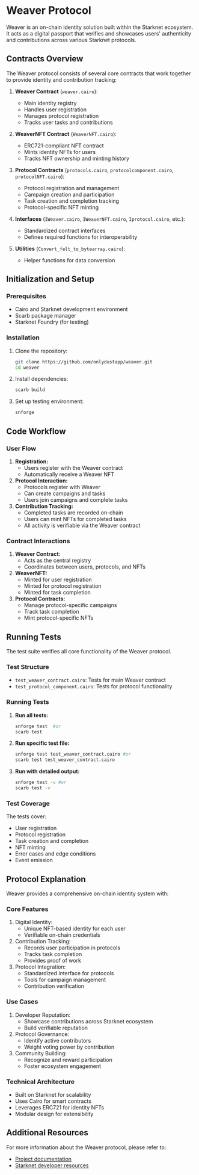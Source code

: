 # Weaver Protocol

Weaver is an on-chain identity solution built within the Starknet ecosystem. It acts as a digital passport that verifies and showcases users' authenticity and contributions across various Starknet protocols.

## Contracts Overview

The Weaver protocol consists of several core contracts that work together to provide identity and contribution tracking:

1. **Weaver Contract** (`weaver.cairo`):
   - Main identity registry
   - Handles user registration
   - Manages protocol registration
   - Tracks user tasks and contributions

2. **WeaverNFT Contract** (`WeaverNFT.cairo`):
   - ERC721-compliant NFT contract
   - Mints identity NFTs for users
   - Tracks NFT ownership and minting history

3. **Protocol Contracts** (`protocols.cairo`, `protocolcomponent.cairo`, `protocolNFT.cairo`):
   - Protocol registration and management
   - Campaign creation and participation
   - Task creation and completion tracking
   - Protocol-specific NFT minting

4. **Interfaces** (`IWeaver.cairo`, `IWeaverNFT.cairo`, `Iprotocol.cairo`, etc.):
   - Standardized contract interfaces
   - Defines required functions for interoperability

5. **Utilities** (`Convert_felt_to_bytearray.cairo`):
   - Helper functions for data conversion

## Initialization and Setup

### Prerequisites
- Cairo and Starknet development environment
- Scarb package manager
- Starknet Foundry (for testing)

### Installation
1. Clone the repository:
   ```bash
   git clone https://github.com/onlydustapp/weaver.git
   cd weaver
   ```
2. Install dependencies:
    ```bash
    scarb build
    ```
3. Set up testing environment:
    ```bash
    snforge
    ```

## Code Workflow

### User Flow
1. **Registration:**
    - Users register with the Weaver contract
    - Automatically receive a Weaver NFT
2. **Protocol Interaction:**
    - Protocols register with Weaver
    - Can create campaigns and tasks
    - Users join campaigns and complete tasks
3. **Contribution Tracking:**
    - Completed tasks are recorded on-chain
    - Users can mint NFTs for completed tasks
    - All activity is verifiable via the Weaver contract

### Contract Interactions
1. **Weaver Contract:**
    - Acts as the central registry
    - Coordinates between users, protocols, and NFTs
2. **WeaverNFT:**
    - Minted for user registration
    - Minted for protocol registration
    - Minted for task completion
3. **Protocol Contracts:**
    - Manage protocol-specific campaigns
    - Track task completion
    - Mint protocol-specific NFTs


## Running Tests

The test suite verifies all core functionality of the Weaver protocol.

### Test Structure
- `test_weaver_contract.cairo`: Tests for main Weaver contract
- `test_protocol_component.cairo`: Tests for protocol functionality

### Running Tests
1. **Run all tests:**
    ```bash
    snforge test  #or
    scarb test
    ```
2. **Run specific test file:**
    ```bash
    snforge test test_weaver_contract.cairo #or
    scarb test test_weaver_contract.cairo
    ```
3. **Run with detailed output:**
    ```bash
    snforge test -v #or
    scarb test -v
    ```

### Test Coverage
The tests cover:

- User registration
- Protocol registration
- Task creation and completion
- NFT minting
- Error cases and edge conditions
- Event emission


## Protocol Explanation
Weaver provides a comprehensive on-chain identity system with:

### Core Features
1. Digital Identity:
    - Unique NFT-based identity for each user
    - Verifiable on-chain credentials
2. Contribution Tracking:
    - Records user participation in protocols
    - Tracks task completion
    - Provides proof of work
3. Protocol Integration:
    - Standardized interface for protocols
    - Tools for campaign management
    - Contribution verification


### Use Cases
1. Developer Reputation:
    - Showcase contributions across Starknet ecosystem
    - Build verifiable reputation
2. Protocol Governance:
    - Identify active contributors
    - Weight voting power by contribution
3. Community Building:
    - Recognize and reward participation
    - Foster ecosystem engagement

### Technical Architecture
- Built on Starknet for scalability
- Uses Cairo for smart contracts
- Leverages ERC721 for identity NFTs
- Modular design for extensibility

## Additional Resources

For more information about the Weaver protocol, please refer to:

- [Project documentation](https://github.com/weaver-points)
- [Starknet developer resources](https://www.starknet.io/developers/)
